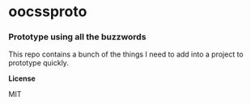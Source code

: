 oocssproto
================

### Prototype using all the buzzwords

This repo contains a bunch of the things I need to add into a project to prototype quickly. 


**License**

MIT
